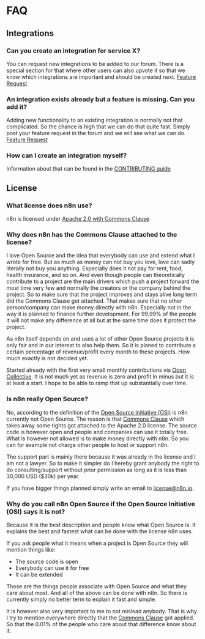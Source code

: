 # FAQ

## Integrations


### Can you create an integration for service X?

You can request new integrations to be added to our forum. There is a special section for that where
other users can also upvote it so that we know which integrations are important and should be
created next. [Feature Request](https://community.n8n.io/c/feature-requests/nodes)


### An integration exists already but a feature is missing. Can you add it?

Adding new functionality to an existing integration is normally not that complicated. So the chance is
high that we can do that quite fast. Simply post your feature request in the forum and we will see
what we can do. [Feature Request](https://community.n8n.io/c/feature-requests/nodes)


### How can I create an integration myself?

Information about that can be found in the [CONTRIBUTING guide](https://github.com/n8n-io/n8n/blob/master/CONTRIBUTING.md)


## License


### What license does n8n use?

n8n is licensed under [Apache 2.0 with Commons Clause](https://github.com/n8n-io/n8n/blob/master/packages/cli/LICENSE.md)


### Why does n8n has the Commons Clause attached to the license?

I love Open Source and the idea that everybody can use and extend what I wrote for free. But as much
as money can not buy you love, love can sadly literally not buy you anything. Especially does it not pay for rent, food, health insurance, and so on.
And even though people can theoretically contribute to a project are the main drivers which push a project
forward the most time very few and normally the creators or the company behind the project. So to make sure that
the project improves and stays alive long term did the Commons Clause get attached. That makes sure that
no other person/company can make money directly with n8n. Especially not in the way it is planned
to finance further development. For 99.99% of the people it will not make any difference at all but at
the same time does it protect the project.

As n8n itself depends on and uses a lot of other Open Source projects it is only fair and in our interest
to also help them. So it is planed to contribute a certain percentage of revenue/profit every month to these
projects. How much exactly is not decided yet.

Started already with the first very small monthly contributions via [Open Collective](https://opencollective.com/n8n). It is not much yet as revenue is zero and profit in minus but it is at least a start. I hope to be able to ramp that up substantially over time.


### Is n8n really Open Source?

No, according to the definition of the [Open Source Initiative (OSI)](https://opensource.org/osd)
is n8n currently not Open Source. The reason is that [Commons Clause](https://commonsclause.com) which takes away some rights got attached to the Apache 2.0 license.
The source code is however open and people and companies can use it totally free.
What is however not allowed is to make money directly with n8n. So you can for example not charge
other people to host or support n8n.

The support part is mainly there because it was already in the license and I am not a lawyer. So to make it simpler do I hereby grant anybody the right to do consulting/support without prior permission as long as it is less than 30,000 USD ($30k) per year.

If you have bigger things planned simply write an email to [license@n8n.io](mailto:license@n8n.io).


### Why do you call n8n Open Source if the Open Source Initiative (OSI) says it is not?

Because it is the best description and people know what Open Source is. It explains the best and fastest
what can be done with the license n8n uses.

If you ask people what it means when a project is Open Source they will mention things like:

 - The source code is open
 - Everybody can use it for free
 - It can be extended

Those are the things people associate with Open Source and what they care about most. And all of the
above can be done with n8n. So there is currently simply no better term to explain it fast and simple.

It is however also very important to me to not mislead anybody. That is why I try to mention everywhere
directly that the [Commons Clause](https://commonsclause.com) got applied. So that the 0.01% of the people
who care about that difference know about it.

